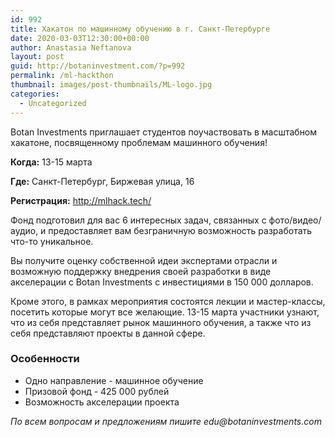 ```yaml
---
id: 992
title: Хакатон по машинному обучению в г. Санкт-Петербурге
date: 2020-03-03T12:30:00+00:00
author: Anastasia Neftanova
layout: post
guid: http://botaninvestment.com/?p=992
permalink: /ml-hackthon
thumbnail: images/post-thumbnails/ML-logo.jpg
categories:
  - Uncategorized
---
```



Botan Investments приглашает студентов поучаствовать в масштабном хакатоне, посвященному проблемам машинного обучения!

**Когда:** 13-15 марта

**Где:** Санкт-Петербург, Биржевая улица, 16

**Регистрация:** http://mlhack.tech/

Фонд подготовил для вас 6 интересных задач, связанных с фото/видео/аудио, и предоставляет вам безграничную возможность разработать что-то уникальное.

Вы получите оценку собственной идеи экспертами отрасли и возможную поддержку внедрения своей разработки в виде акселерации с Botan Investments с инвестициями в 150 000 долларов.

Кроме этого, в рамках мероприятия состоятся лекции и мастер-классы, посетить которые могут все желающие. 13-15 марта участники узнают, что из себя представляет рынок машинного обучения, а также что из себя представляют проекты в данной сфере.  

### Особенности
* Одно направление - машинное обучение
* Призовой фонд - 425 000 рублей
* Возможность акселерации проекта

_По всем вопросам и предложениям пишите edu@botaninvestments.com_

